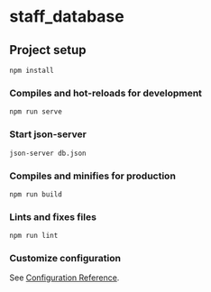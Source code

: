 # staff_database

## Project setup
```
npm install
```

### Compiles and hot-reloads for development
```
npm run serve
```
### Start json-server
```
json-server db.json
```

### Compiles and minifies for production
```
npm run build
```

### Lints and fixes files
```
npm run lint
```

### Customize configuration
See [Configuration Reference](https://cli.vuejs.org/config/).
